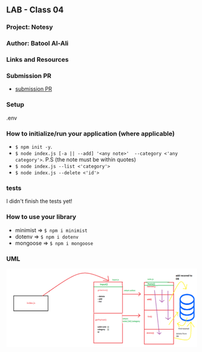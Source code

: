 ## LAB - Class 04

### Project: Notesy

### Author: Batool Al-Ali

### Links and Resources

### Submission PR
- [submission PR](https://github.com/batool-alali-401-advanced-javascript/notes/pull/7)

### Setup
.env
### How to initialize/run your application (where applicable)
 - `$ npm init -y`.
 - `$ node index.js [-a || --add] '<any note>'  --category <'any category'>`.  P.S (the note must be within quotes)
 - `$ node index.js --list <'category'>`
 - `$ node index.js --delete <'id'>`

### tests
I didn't finish the tests yet!

### How to use your library 
- minimist => `$ npm i minimist`
- dotenv =>   `$ npm i dotenv`
- mongoose =>  `$ npm i mongoose`

### UML
![UML Diagram](mongo.png)